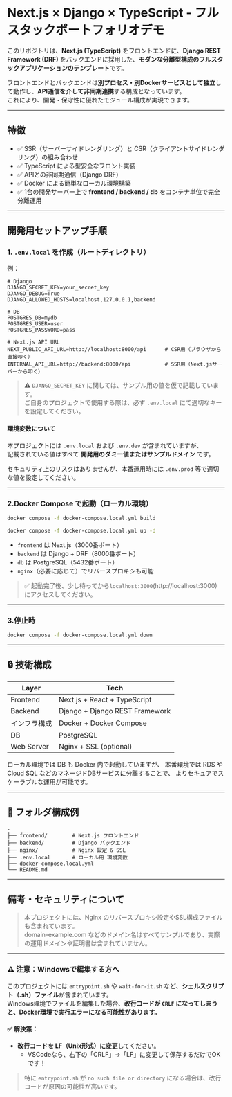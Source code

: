 
#  Next.js × Django × TypeScript - フルスタックポートフォリオデモ

このリポジトリは、**Next.js (TypeScript)** をフロントエンドに、**Django REST Framework (DRF)** をバックエンドに採用した、**モダンな分離型構成のフルスタックアプリケーションのテンプレート**です。

フロントエンドとバックエンドは**別プロセス・別Dockerサービスとして独立**して動作し、**API通信を介して非同期連携**する構成となっています。  
これにより、開発・保守性に優れたモジュール構成が実現できます。

---

## 特徴

- ✅ SSR（サーバーサイドレンダリング）と CSR（クライアントサイドレンダリング）の組み合わせ
- ✅ TypeScript による型安全なフロント実装
- ✅ APIとの非同期通信（Django DRF）
- ✅ Docker による簡単なローカル環境構築
- ✅ 1台の開発サーバー上で **frontend / backend / db** をコンテナ単位で完全分離運用

---

##  開発用セットアップ手順

### 1. `.env.local` を作成（ルートディレクトリ）
例：
```env
# Django
DJANGO_SECRET_KEY=your_secret_key
DJANGO_DEBUG=True
DJANGO_ALLOWED_HOSTS=localhost,127.0.0.1,backend

# DB
POSTGRES_DB=mydb
POSTGRES_USER=user
POSTGRES_PASSWORD=pass

# Next.js API URL
NEXT_PUBLIC_API_URL=http://localhost:8000/api      # CSR用（ブラウザから直接叩く）
INTERNAL_API_URL=http://backend:8000/api           # SSR用（Next.jsサーバーから叩く）
```
> ⚠️ `DJANGO_SECRET_KEY` に関しては、サンプル用の値を仮で記載しています。  
> ご自身のプロジェクトで使用する際は、必ず `.env.local` にて適切なキーを設定してください。

#### 環境変数について

本プロジェクトには `.env.local` および `.env.dev` が含まれていますが、  
記載されている値はすべて **開発用のダミー値またはサンプルドメイン** です。

セキュリティ上のリスクはありませんが、本番運用時には `.env.prod` 等で適切な値を設定してください。

---

### 2.Docker Compose で起動（ローカル環境）

```bash
docker compose -f docker-compose.local.yml build
```
```bash
docker compose -f docker-compose.local.yml up -d
```

- `frontend` は Next.js（3000番ポート）
- `backend` は Django + DRF（8000番ポート）
- `db` は PostgreSQL（5432番ポート）
- `nginx`（必要に応じて）でリバースプロキシも可能
  
> ✅ 起動完了後、少し待ってから`localhost:3000`(http://localhost:3000)  にアクセスしてください。

---

### 3.停止時
```bash
docker compose -f docker-compose.local.yml down
```

---

## 🔒 技術構成

| Layer | Tech |
|-------|------|
| Frontend | Next.js + React + TypeScript |
| Backend | Django + Django REST Framework |
| インフラ構成 | Docker + Docker Compose |
| DB | PostgreSQL |
| Web Server | Nginx + SSL (optional) |

ローカル環境では DB も Docker 内で起動していますが、
本番環境では RDS や Cloud SQL などのマネージドDBサービスに分離することで、
よりセキュアでスケーラブルな運用が可能です。

---

## 📁 フォルダ構成例

```
.
├── frontend/        # Next.js フロントエンド
├── backend/         # Django バックエンド
├── nginx/           # Nginx 設定 & SSL
├── .env.local       # ローカル用 環境変数
├── docker-compose.local.yml
└── README.md
```

---

##  備考・セキュリティについて
> 本プロジェクトには、Nginx のリバースプロキシ設定やSSL構成ファイルも含まれています。  
> domain-example.com などのドメイン名はすべてサンプルであり、実際の運用ドメインや証明書は含まれていません。


---

### ⚠️ 注意：Windowsで編集する方へ

このプロジェクトには `entrypoint.sh` や `wait-for-it.sh` など、**シェルスクリプト（.sh）ファイル**が含まれています。  
Windows環境でファイルを編集した場合、**改行コードが `CRLF` になってしまうと、Docker環境で実行エラーになる可能性があります。**

#### ✅ 解決策：
- **改行コードを LF（Unix形式）に変更**してください。
  - VSCodeなら、右下の「CRLF」→「LF」に変更して保存するだけでOKです！

> 特に `entrypoint.sh` が `no such file or directory` になる場合は、改行コードが原因の可能性が高いです。

